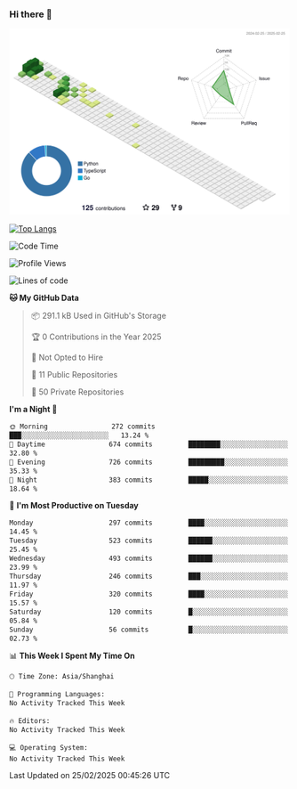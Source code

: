 ### Hi there 👋

![](./profile-3d-contrib/profile-green-animate.svg)

 

[![Top Langs](https://github-readme-stats.vercel.app/api/top-langs/?username=fly2tomato)](https://github.com/anuraghazra/github-readme-stats)


 

<!--START_SECTION:waka-->
![Code Time](http://img.shields.io/badge/Code%20Time-5%20hrs%2042%20mins-blue)

![Profile Views](http://img.shields.io/badge/Profile%20Views-0-blue)

![Lines of code](https://img.shields.io/badge/From%20Hello%20World%20I%27ve%20Written-520.4%20thousand%20lines%20of%20code-blue)

**🐱 My GitHub Data** 

> 📦 291.1 kB Used in GitHub's Storage 
 > 
> 🏆 0 Contributions in the Year 2025
 > 
> 🚫 Not Opted to Hire
 > 
> 📜 11 Public Repositories 
 > 
> 🔑 50 Private Repositories 
 > 
**I'm a Night 🦉** 

```text
🌞 Morning                272 commits         ███░░░░░░░░░░░░░░░░░░░░░░   13.24 % 
🌆 Daytime                674 commits         ████████░░░░░░░░░░░░░░░░░   32.80 % 
🌃 Evening                726 commits         █████████░░░░░░░░░░░░░░░░   35.33 % 
🌙 Night                  383 commits         █████░░░░░░░░░░░░░░░░░░░░   18.64 % 
```
📅 **I'm Most Productive on Tuesday** 

```text
Monday                   297 commits         ████░░░░░░░░░░░░░░░░░░░░░   14.45 % 
Tuesday                  523 commits         ██████░░░░░░░░░░░░░░░░░░░   25.45 % 
Wednesday                493 commits         ██████░░░░░░░░░░░░░░░░░░░   23.99 % 
Thursday                 246 commits         ███░░░░░░░░░░░░░░░░░░░░░░   11.97 % 
Friday                   320 commits         ████░░░░░░░░░░░░░░░░░░░░░   15.57 % 
Saturday                 120 commits         █░░░░░░░░░░░░░░░░░░░░░░░░   05.84 % 
Sunday                   56 commits          █░░░░░░░░░░░░░░░░░░░░░░░░   02.73 % 
```


📊 **This Week I Spent My Time On** 

```text
🕑︎ Time Zone: Asia/Shanghai

💬 Programming Languages: 
No Activity Tracked This Week

🔥 Editors: 
No Activity Tracked This Week

💻 Operating System: 
No Activity Tracked This Week
```


 Last Updated on 25/02/2025 00:45:26 UTC
<!--END_SECTION:waka-->
